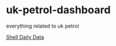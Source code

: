 # uk-petrol-dashboard
everything related to uk petrol


[Shell Daily Data](https://www.shell.co.uk/fuel-prices-data.html)